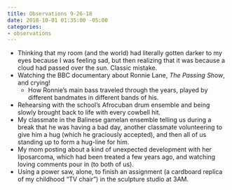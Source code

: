 ```yaml
---
title: Observations 9-26-18
date: 2018-10-01 01:35:00 -05:00
categories:
- observations
---
```


- Thinking that my room (and the world) had literally gotten darker to my eyes because I was feeling sad, but then realizing that it was because a cloud had passed over the sun. Classic mistake.
- Watching the BBC documentary about Ronnie Lane, *The Passing Show*, and crying!
	- How Ronnie’s main bass traveled through the years, played by different bandmates in different bands of his.
- Rehearsing with the school’s Afrocuban drum ensemble and being slowly brought back to life with every cowbell hit.
- My classmate in the Balinese gamelan ensemble telling us during a break that he was having a bad day, another classmate volunteering to give him a hug (which he graciously accepted), and then all of us standing up to form a hug-line for him.
- My mom posting about a kind of unexpected development with her liposarcoma, which had been treated a few years ago, and watching loving comments pour in (to both of us).
- Using a power saw, alone, to finish an assignment (a cardboard replica of my childhood “TV chair”) in the sculpture studio at 3AM.
